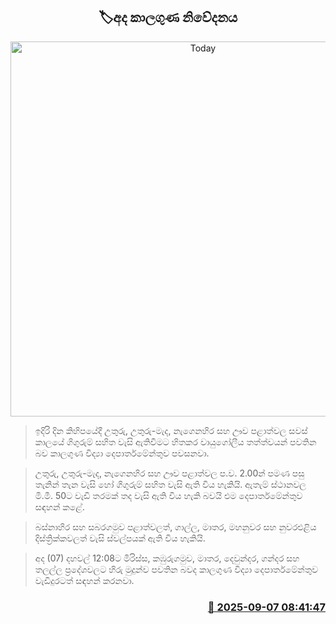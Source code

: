 <p align='center'><b><h2 align='center' title='Today's weather forecast'>🏷අද කාලගුණ නිවේදනය</h2></b></p>
<p align='center'><img src='https://helakuru.sgp1.cdn.digitaloceanspaces.com/esana/images/lib/weather-thumb-new-1[1].jpg' width='600' alt='Today's weather forecast'></p>

> ඉදිරි දින කිහිපයේදී උතුරු, උතුරු-මැද, නැගෙනහිර සහ ඌව පළාත්වල සවස් කාලයේ ගිගුරුම් සහිත වැසි ඇතිවීමට හිතකර වායුගෝලීය තත්ත්වයන් පවතින බව කාලගුණ විද්‍යා දෙපාර්තමේන්තුව පවසනවා.

> උතුරු, උතුරු-මැද, නැගෙනහිර සහ ඌව පළාත්වල ප.ව. 2.00න් පමණ පසු තැනින් තැන වැසි හෝ ගිගුරුම් සහිත වැසි ඇති විය හැකියි. ඇතැම් ස්ථානවල මි.මී. 50ට වැඩි තරමක් තද වැසි ඇති විය හැකි බවයි එම දෙපාර්තමේන්තුව සඳහන් කළේ.

> බස්නාහිර සහ සබරගමුව පළාත්වලත්, ගාල්ල, මාතර, මහනුවර සහ නුවරඑළිය දිස්ත්‍රික්කවලත් වැසි ස්වල්පයක් ඇති විය හැකියි.

> අද (07) දහවල් 12:08ට මිරිස්ස, කඹුරුගමුව, මාතර, දෙවුන්දර, ගන්දර සහ තලල්ල ප්‍රදේශවලට හිරු මුදුන්ව පවතින බවද කාලගුණ විද්‍යා දෙපාර්තමේන්තුව වැඩිදුරටත් සඳහන් කරනවා.



<h3 align='right'><a href='https://www.helakuru.lk/esana/p/113381/'>📅 2025-09-07 08:41:47</a></h3>
